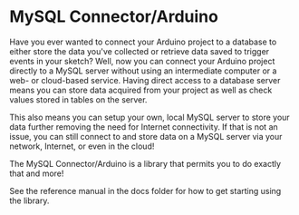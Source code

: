 MySQL Connector/Arduino
=======================
Have you ever wanted to connect your Arduino project to a database to either store the data you've collected or retrieve data saved to trigger events in your sketch? Well, now you can connect your Arduino project directly to a MySQL server without using an intermediate computer or a web- or cloud-based service. Having direct access to a database server means you can store data acquired from your project as well as check values stored in tables on the server.

This also means you can setup your own, local MySQL server to store your data further removing the need for Internet connectivity. If that is not an issue, you can still connect to and store data on a MySQL server via your network, Internet, or even in the cloud!

The MySQL Connector/Arduino is a library that permits you to do exactly that and more!

See the reference manual in the docs folder for how to get starting using the library.

